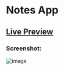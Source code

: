 # Notes App
## [Live Preview](https://notesapp-acv.netlify.app)

### Screenshot:
![image](https://github.com/arjuncvinod/Notes-App/assets/68469520/8e615a61-3cd7-417f-bbd2-f16bc9d2c97b)

